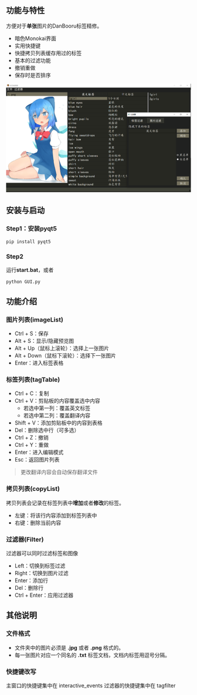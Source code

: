 ## 功能与特性
方便对于**单张**图片的DanBooru标签精修。

- 暗色Monokai界面
- 实用快捷键
- 快捷拷贝列表缓存用过的标签
- 基本的过滤功能
- 撤销重做
- 保存时是否排序

![](./imgs/display.png)

## 安装与启动

### Step1：安装pyqt5

```
pip install pyqt5
```

### Step2
运行**start.bat**，或者
```
python GUI.py
```

## 功能介绍

### 图片列表(imageList)

- Ctrl + S：保存
- Alt + S：显示/隐藏预览图
- Alt + Up（鼠标上滚轮）：选择上一张图片
- Alt + Down（鼠标下滚轮）：选择下一张图片
- Enter：进入标签表格

### 标签列表(tagTable)

- Ctrl + C：复制
- Ctrl + V：剪贴板的内容覆盖选中内容
  - 若选中第一列：覆盖英文标签
  - 若选中第二列：覆盖翻译内容
- Shift + V：添加剪贴板中的内容到表格
- Del：删除选中行（可多选）
- Ctrl + Z：撤销
- Ctrl + Y：重做
- Enter：进入编辑模式
- Esc：返回图片列表

> 更改翻译内容会自动保存翻译文件

### 拷贝列表(copyList)
拷贝列表会记录在标签列表中**增加**或者**修改**的标签。

- 左键：将该行内容添加到标签列表中
- 右键：删除当前内容

### 过滤器(Filter)
过滤器可以同时过滤标签和图像

- Left：切换到标签过滤
- Right：切换到图片过滤
- Enter：添加行
- Del：删除行
- Ctrl + Enter：应用过滤器

## 其他说明

### 文件格式
- 文件夹中的图片必须是 **.jpg** 或者 **.png** 格式的。
- 每一张图片对应一个同名的 **.txt** 标签文档，文档内标签用逗号分隔。

### 快捷键改写
主窗口的快捷键集中在 interactive_events
过滤器的快捷键集中在 tagfilter


